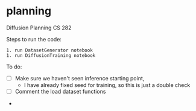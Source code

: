 # planning
Diffusion Planning CS 282


Steps to run the code:

    1. run DatasetGenerator notebook
    1. run DiffusionTraining notebook



To do:
 - [ ] Make sure we haven't seen inference starting point,
   - I have already fixed seed for training, so this is just a double check
 - [ ] Comment the load dataset functions
 - 